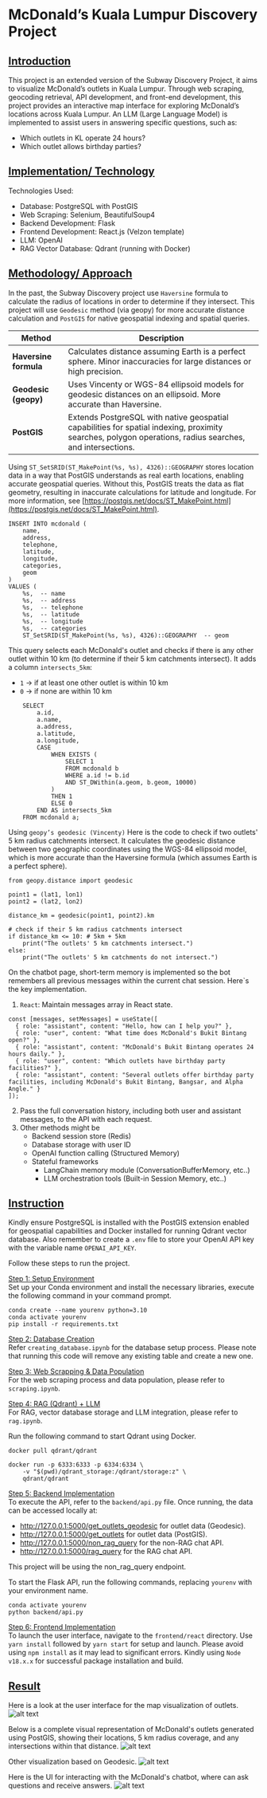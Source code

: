 # McDonald’s Kuala Lumpur Discovery Project

## <ins>Introduction</ins>
This project is an extended version of the Subway Discovery Project, it aims to visualize McDonald’s outlets in Kuala Lumpur. Through web scraping, geocoding retrieval, API development, and front-end development, this project provides an interactive map interface for exploring McDonald’s locations across Kuala Lumpur. An LLM (Large Language Model) is implemented to assist users in answering specific questions, such as:
- Which outlets in KL operate 24 hours?
- Which outlet allows birthday parties?

## <ins>Implementation/ Technology</ins>
Technologies Used:

- Database: PostgreSQL with PostGIS
- Web Scraping: Selenium, BeautifulSoup4
- Backend Development: Flask
- Frontend Development: React.js (Velzon template)
- LLM: OpenAI
- RAG Vector Database: Qdrant (running with Docker)

## <ins>Methodology/ Approach</ins>
In the past, the Subway Discovery project use `Haversine` formula to calculate the radius of locations in order to determine if they intersect. This project will use `Geodesic` method (via geopy) for more accurate distance calculation and `PostGIS` for native geospatial indexing and spatial queries.

| Method               | Description                                                                                                                                                                      |
|-----------------------|----------------------------------------------------------------------------------------------------------------------------------------------------------------------------------|
| **Haversine formula** | Calculates distance assuming Earth is a perfect sphere. Minor inaccuracies for large distances or high precision.                               |
| **Geodesic (geopy)**  | Uses Vincenty or WGS-84 ellipsoid models for geodesic distances on an ellipsoid. More accurate than Haversine.                 |
| **PostGIS**           | Extends PostgreSQL with native geospatial capabilities for spatial indexing, proximity searches, polygon operations, radius searches, and intersections.

Using `ST_SetSRID(ST_MakePoint(%s, %s), 4326)::GEOGRAPHY` stores location data in a way that PostGIS understands as real earth locations, enabling accurate geospatial queries. Without this, PostGIS treats the data as flat geometry, resulting in inaccurate calculations for latitude and longitude. For more information, see [https://postgis.net/docs/ST_MakePoint.html](https://postgis.net/docs/ST_MakePoint.html).

```
INSERT INTO mcdonald (
    name,
    address,
    telephone,
    latitude,
    longitude,
    categories,
    geom
)
VALUES (
    %s,  -- name
    %s,  -- address
    %s,  -- telephone
    %s,  -- latitude
    %s,  -- longitude
    %s,  -- categories
    ST_SetSRID(ST_MakePoint(%s, %s), 4326)::GEOGRAPHY  -- geom
```

This query selects each McDonald's outlet and checks if there is any other outlet within 10 km (to determine if their 5 km catchments intersect). It adds a column `intersects_5km`:
- `1` → if at least one other outlet is within 10 km
- `0` → if none are within 10 km

```
    SELECT 
        a.id,
        a.name,
        a.address,
        a.latitude,
        a.longitude,
        CASE 
            WHEN EXISTS (
                SELECT 1 
                FROM mcdonald b
                WHERE a.id != b.id
                AND ST_DWithin(a.geom, b.geom, 10000)
            )
            THEN 1
            ELSE 0
        END AS intersects_5km
    FROM mcdonald a;
```

Using `geopy’s geodesic (Vincenty)`
Here is the code to check if two outlets' 5 km radius catchments intersect. It calculates the geodesic distance between two geographic coordinates using the WGS-84 ellipsoid model, which is more accurate than the Haversine formula (which assumes Earth is a perfect sphere).

```
from geopy.distance import geodesic

point1 = (lat1, lon1)
point2 = (lat2, lon2)

distance_km = geodesic(point1, point2).km

# check if their 5 km radius catchments intersect
if distance_km <= 10: # 5km + 5km
    print("The outlets' 5 km catchments intersect.")
else:
    print("The outlets' 5 km catchments do not intersect.")
```

On the chatbot page, short-term memory is implemented so the bot remembers all previous messages within the current chat session. Here`s the key implementation. 
1. `React`: Maintain messages array in React state.
```
const [messages, setMessages] = useState([
  { role: "assistant", content: "Hello, how can I help you?" },
  { role: "user", content: "What time does McDonald's Bukit Bintang open?" },
  { role: "assistant", content: "McDonald's Bukit Bintang operates 24 hours daily." },
  { role: "user", content: "Which outlets have birthday party facilities?" },
  { role: "assistant", content: "Several outlets offer birthday party facilities, including McDonald's Bukit Bintang, Bangsar, and Alpha Angle." }
]);
```
2. Pass the full conversation history, including both user and assistant messages, to the API with each request.
3. Other methods might be 
    - Backend session store (Redis)
    - Database storage with user ID
    - OpenAI function calling (Structured Memory)
    - Stateful frameworks
        - LangChain memory module (ConversationBufferMemory, etc..)
        - LLM orchestration tools (Built-in Session Memory, etc..)

## <ins>Instruction</ins>
Kindly ensure PostgreSQL is installed with the PostGIS extension enabled for geospatial capabilities  and Docker installed for running Qdrant vector database. Also remember to create a `.env` file to store your OpenAI API key with the variable name `OPENAI_API_KEY`.

Follow these steps to run the project.

<ins>Step 1: Setup Environment</ins>
<br>
Set up your Conda environment and install the necessary libraries, execute the following command in your command prompt.

```
conda create --name yourenv python=3.10
conda activate yourenv
pip install -r requirements.txt
```

<ins>Step 2: Database Creation</ins>
<br>
Refer `creating_database.ipynb` for the database setup process. Please note that running this code will remove any existing table and create a new one.

<ins>Step 3: Web Scrapping & Data Population</ins>
<br>
For the web scraping process and data population, please refer to `scraping.ipynb`.

<ins>Step 4: RAG (Qdrant) + LLM</ins>
<br>
For RAG, vector database storage and LLM integration, please refer to `rag.ipynb`.

Run the following command to start Qdrant using Docker.

```
docker pull qdrant/qdrant

docker run -p 6333:6333 -p 6334:6334 \
    -v "$(pwd)/qdrant_storage:/qdrant/storage:z" \
    qdrant/qdrant
```

<ins>Step 5: Backend Implementation</ins>
<br>
To execute the API, refer to the `backend/api.py` file. Once running, the data can be accessed locally at:
- http://127.0.0.1:5000/get_outlets_geodesic for outlet data (Geodesic).
- http://127.0.0.1:5000/get_outlets for outlet data (PostGIS).
- http://127.0.0.1:5000/non_rag_query for the non-RAG chat API.
- http://127.0.0.1:5000/rag_query for the RAG chat API.

This project will be using the non_rag_query endpoint.

To start the Flask API, run the following commands, replacing `yourenv` with your environment name.

```
conda activate yourenv
python backend/api.py
```

<ins>Step 6: Frontend Implementation</ins>
<br>
To launch the user interface, navigate to the `frontend/react` directory. Use `yarn install` followed by `yarn start` for setup and launch. Please avoid using `npm install` as it may lead to significant errors. Kindly using `Node v18.x.x` for successful package installation and build.

## <ins>Result</ins>
Here is a look at the user interface for the map visualization of outlets.
![alt text](images/ui-web.png)

Below is a complete visual representation of McDonald's outlets generated using PostGIS, showing their locations, 5 km radius coverage, and any intersections within that distance.
![alt text](images/map-visualization.png)

Other visualization based on Geodesic.
![alt text](images/map-visualization2.png)

Here is the UI for interacting with the McDonald's chatbot, where can ask questions and receive answers.
![alt text](images/chat.png)